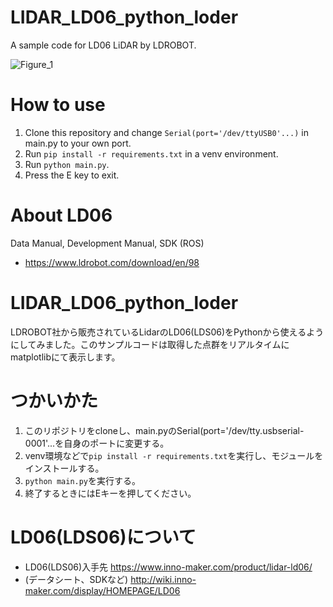 # LIDAR_LD06_python_loder
A sample code for LD06 LiDAR by LDROBOT.

![Figure_1](https://user-images.githubusercontent.com/4463168/148444710-f4115412-dc99-4215-97a4-c43e471a2a62.png)

# How to use
1. Clone this repository and change `Serial(port='/dev/ttyUSB0'...)` in main.py to your own port.
2. Run `pip install -r requirements.txt` in a venv environment.
3. Run `python main.py`.
4. Press the E key to exit.

# About LD06
Data Manual, Development Manual, SDK (ROS)
- https://www.ldrobot.com/download/en/98


# LIDAR_LD06_python_loder
LDROBOT社から販売されているLidarのLD06(LDS06)をPythonから使えるようにしてみました。このサンプルコードは取得した点群をリアルタイムにmatplotlibにて表示します。

# つかいかた
1. このリポジトリをcloneし、main.pyのSerial(port='/dev/tty.usbserial-0001'...を自身のポートに変更する。
2. venv環境などで`pip install -r requirements.txt`を実行し、モジュールをインストールする。
3. `python main.py`を実行する。
4. 終了するときにはEキーを押してください。

# LD06(LDS06)について
- LD06(LDS06)入手先 https://www.inno-maker.com/product/lidar-ld06/
- (データシート、SDKなど) http://wiki.inno-maker.com/display/HOMEPAGE/LD06

